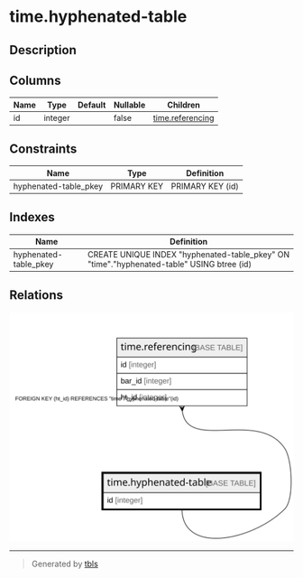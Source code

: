 # time.hyphenated-table

## Description

## Columns

| Name | Type | Default | Nullable | Children |
| ---- | ---- | ------- | -------- | -------- |
| id | integer |  | false | [time.referencing](time.referencing.md) |

## Constraints

| Name | Type | Definition |
| ---- | ---- | ---------- |
| hyphenated-table_pkey | PRIMARY KEY | PRIMARY KEY (id) |

## Indexes

| Name | Definition |
| ---- | ---------- |
| hyphenated-table_pkey | CREATE UNIQUE INDEX "hyphenated-table_pkey" ON "time"."hyphenated-table" USING btree (id) |

## Relations

![er](time.hyphenated-table.svg)

---

> Generated by [tbls](https://github.com/k1LoW/tbls)
